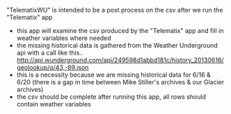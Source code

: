 "TelematixWU" is intended to be a post process on the csv after we run the "Telematix" app
- this app will examine the csv produced by the "Telematix" app and fill in weather variables where needed
- the missing historical data is gathered from the Weather Underground api with a call like this.. http://api.wunderground.com/api/249598d1abbd181c/history_20130616/geolookup/q/43,-89.json
- this is a necessity because we are missing historical data for 6/16 & 6/20 (there is a gap in time between Mike Stiller's archives & our Glacier archives)
- the csv should be complete after running this app, all rows should contain weather variables